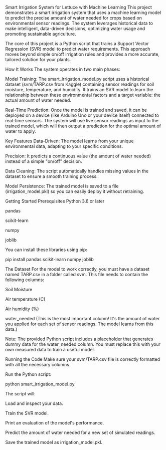 Smart Irrigation System for Lettuce with Machine Learning
This project demonstrates a smart irrigation system that uses a machine learning model to predict the precise amount of water needed for crops based on environmental sensor readings. The system leverages historical data to make intelligent, data-driven decisions, optimizing water usage and promoting sustainable agriculture.

The core of this project is a Python script that trains a Support Vector Regression (SVR) model to predict water requirements. This approach moves beyond simple on/off irrigation rules and provides a more accurate, tailored solution for your plants.

How It Works
The system operates in two main phases:

Model Training: The smart_irrigation_model.py script uses a historical dataset (svm/TARP.csv from Kaggle) containing sensor readings for soil moisture, temperature, and humidity. It trains an SVR model to learn the relationship between these environmental factors and a target variable: the actual amount of water needed.

Real-Time Prediction: Once the model is trained and saved, it can be deployed on a device (like Arduino Uno or your device itself) connected to real-time sensors. The system will use live sensor readings as input to the trained model, which will then output a prediction for the optimal amount of water to apply.

Key Features
Data-Driven: The model learns from your unique environmental data, adapting to your specific conditions.

Precision: It predicts a continuous value (the amount of water needed) instead of a simple "on/off" decision.


Data Cleaning: The script automatically handles missing values in the dataset to ensure a smooth training process.

Model Persistence: The trained model is saved to a file (irrigation_model.pkl) so you can easily deploy it without retraining.

Getting Started
Prerequisites
Python 3.6 or later

pandas

scikit-learn

numpy

joblib

You can install these libraries using pip:

pip install pandas scikit-learn numpy joblib

The Dataset
For the model to work correctly, you must have a dataset named TARP.csv in a folder called svm. This file needs to contain the following columns:

Soil Moisture

Air temperature (C)

Air humidity (%)

water_needed (This is the most important column! It's the amount of water you applied for each set of sensor readings. The model learns from this data.)

Note: The provided Python script includes a placeholder that generates dummy data for the water_needed column. You must replace this with your own measured data to train a useful model.

Running the Code
Make sure your svm/TARP.csv file is correctly formatted with all the necessary columns.

Run the Python script:

python smart_irrigation_model.py

The script will:

Load and inspect your data.

Train the SVR model.

Print an evaluation of the model's performance.

Predict the amount of water needed for a new set of simulated readings.

Save the trained model as irrigation_model.pkl.
